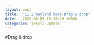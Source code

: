```yaml
---
layout: post
title:  "11.2 Wayland book Drag & drop"
date:   2022-08-05 15:20:29 +0800
categories: jekyll update
---
```

#Drag & drop
